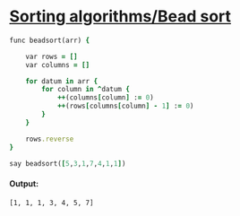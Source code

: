 [1]: https://rosettacode.org/wiki/Sorting_algorithms/Bead_sort

# [Sorting algorithms/Bead sort][1]

```ruby
func beadsort(arr) {

    var rows = []
    var columns = []

    for datum in arr {
        for column in ^datum {
            ++(columns[column] := 0)
            ++(rows[columns[column] - 1] := 0)
        }
    }

    rows.reverse
}

say beadsort([5,3,1,7,4,1,1])
```

#### Output:
```
[1, 1, 1, 3, 4, 5, 7]
```
